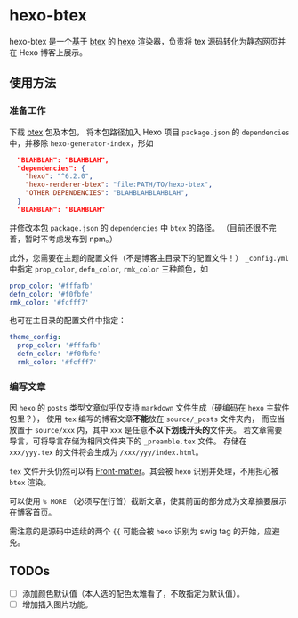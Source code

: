 # hexo-btex

hexo-btex 是一个基于 [btex](https://github.com/rqy1458814497/btex/tree/hexo-btex)
的 [hexo](https://hexo.io) 渲染器，负责将 tex 源码转化为静态网页并在 Hexo 博客上展示。

## 使用方法

### 准备工作

下载 [btex](https://github.com/rqy1458814497/btex/tree/hexo-btex) 包及本包，
将本包路径加入 Hexo 项目 `package.json` 的 `dependencies` 中，并移除 `hexo-generator-index`，形如
```json
  "BLAHBLAH": "BLAHBLAH",
  "dependencies": {
    "hexo": "^6.2.0",
    "hexo-renderer-btex": "file:PATH/TO/hexo-btex",
    "OTHER DEPENDENCIES": "BLAHBLAHBLAHBLAH",
  }
  "BLAHBLAH": "BLAHBLAH"
```
并修改本包 `package.json` 的 `dependencies` 中 `btex` 的路径。
（目前还很不完善，暂时不考虑发布到 npm。）

此外，您需要在主题的配置文件（不是博客主目录下的配置文件！）
`_config.yml` 中指定 `prop_color`, `defn_color`, `rmk_color` 三种颜色，如
```yaml
prop_color: '#fffafb'
defn_color: '#f0fbfe'
rmk_color: '#fcfff7'
```
也可在主目录的配置文件中指定：
```yaml
theme_config:
  prop_color: '#fffafb'
  defn_color: '#f0fbfe'
  rmk_color: '#fcfff7'
```

### 编写文章

因 `hexo` 的 `posts` 类型文章似乎仅支持 `markdown` 文件生成（硬编码在 `hexo` 主软件包里？），
使用 `tex` 编写的博客文章**不能**放在 `source/_posts` 文件夹内，
而应当放置于 `source/xxx` 内，其中 `xxx` 是任意**不以下划线开头的**文件夹。
若文章需要导言，可将导言存储为相同文件夹下的 `_preamble.tex` 文件。
存储在 `xxx/yyy.tex` 的文件将会生成为 `/xxx/yyy/index.html`。

`tex` 文件开头仍然可以有 [Front-matter](https://hexo.io/zh-cn/docs/front-matter)。其会被 `hexo` 识别并处理，不用担心被 `btex` 渲染。

可以使用 `% MORE` （必须写在行首）截断文章，使其前面的部分成为文章摘要展示在博客首页。

需注意的是源码中连续的两个 `{{` 可能会被 `hexo` 识别为 swig tag 的开始，应避免。

## TODOs
- [ ] 添加颜色默认值（本人选的配色太难看了，不敢指定为默认值）。
- [ ] 增加插入图片功能。

